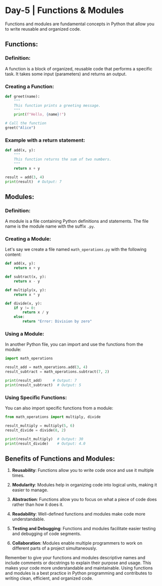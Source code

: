 # Day-5 | Functions & Modules

Functions and modules are fundamental concepts in Python that allow you to write reusable and organized code. 

## Functions:

### Definition:
A function is a block of organized, reusable code that performs a specific task. It takes some input (parameters) and returns an output.

### Creating a Function:
```python
def greet(name):
    """
    This function prints a greeting message.
    """
    print(f"Hello, {name}!")

# Call the function
greet("Alice")
```

### Example with a return statement:
```python
def add(x, y):
    """
    This function returns the sum of two numbers.
    """
    return x + y

result = add(3, 4)
print(result)  # Output: 7
```

## Modules:

### Definition:
A module is a file containing Python definitions and statements. The file name is the module name with the suffix `.py`.

### Creating a Module:
Let's say we create a file named `math_operations.py` with the following content:

```python
def add(x, y):
    return x + y

def subtract(x, y):
    return x - y

def multiply(x, y):
    return x * y

def divide(x, y):
    if y != 0:
        return x / y
    else:
        return "Error: Division by zero"
```

### Using a Module:
In another Python file, you can import and use the functions from the module:

```python
import math_operations

result_add = math_operations.add(3, 4)
result_subtract = math_operations.subtract(7, 2)

print(result_add)     # Output: 7
print(result_subtract)  # Output: 5
```

### Using Specific Functions:
You can also import specific functions from a module:

```python
from math_operations import multiply, divide

result_multiply = multiply(5, 6)
result_divide = divide(8, 2)

print(result_multiply)  # Output: 30
print(result_divide)    # Output: 4.0
```

## Benefits of Functions and Modules:

1. **Reusability**: Functions allow you to write code once and use it multiple times.

2. **Modularity**: Modules help in organizing code into logical units, making it easier to manage.

3. **Abstraction**: Functions allow you to focus on what a piece of code does rather than how it does it.

4. **Readability**: Well-defined functions and modules make code more understandable.

5. **Testing and Debugging**: Functions and modules facilitate easier testing and debugging of code segments.

6. **Collaboration**: Modules enable multiple programmers to work on different parts of a project simultaneously.

Remember to give your functions and modules descriptive names and include comments or docstrings to explain their purpose and usage.
This makes your code more understandable and maintainable.
Using functions and modules is a best practice in Python programming and contributes to writing clean, efficient, and organized code.
